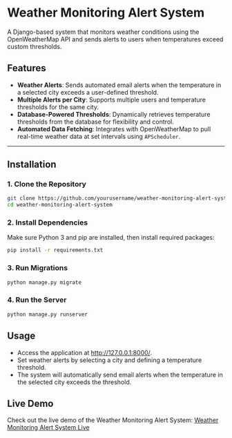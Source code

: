 # Weather Monitoring Alert System

A Django-based system that monitors weather conditions using the OpenWeatherMap API and sends alerts to users when temperatures exceed custom thresholds.

## Features

- **Weather Alerts**: Sends automated email alerts when the temperature in a selected city exceeds a user-defined threshold.
- **Multiple Alerts per City**: Supports multiple users and temperature thresholds for the same city.
- **Database-Powered Thresholds**: Dynamically retrieves temperature thresholds from the database for flexibility and control.
- **Automated Data Fetching**: Integrates with OpenWeatherMap to pull real-time weather data at set intervals using `APScheduler`.

---

## Installation

### 1. Clone the Repository

```bash
git clone https://github.com/yourusername/weather-monitoring-alert-system.git
cd weather-monitoring-alert-system
```

### 2. Install Dependencies

Make sure Python 3 and pip are installed, then install required packages:

```bash
pip install -r requirements.txt
```
### 3. Run Migrations

```bash
python manage.py migrate
```

### 4. Run the Server

```bash
python manage.py runserver
```

## Usage
- Access the application at http://127.0.0.1:8000/.
- Set weather alerts by selecting a city and defining a temperature threshold.
- The system will automatically send email alerts when the temperature in the selected city exceeds the threshold.

 ## Live Demo

Check out the live demo of the Weather Monitoring Alert System: [Weather Monitoring Alert System Live](https://real-time-data-processing-system-for-1zb7.onrender.com)

